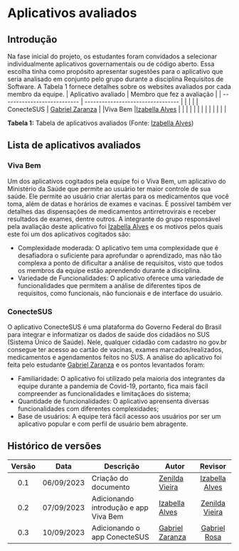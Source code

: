 # Aplicativos avaliados
## Introdução
Na fase inicial do projeto, os estudantes foram convidados a selecionar individualmente aplicativos governamentais ou de código aberto. Essa escolha tinha como propósito apresentar sugestões para o  aplicativo que seria analisado em conjunto pelo grupo durante a disciplina Requisitos de Software. A Tabela 1 fornece detalhes sobre os websites avaliados por cada membro da equipe.
| Aplicativo avaliado               | Membro que fez a avaliação        |
| --------------------------- | --------------------------------- |
|                             |                                   |
|     ConecteSUS                        |         [Gabriel Zaranza](https://github.com/GZaranza)                      |
|Viva Bem                           |[Izabella Alves](https://github.com/izabellaalves)                               |
|                             |                                   |
|                             |                                   |
|                             |                                   |
|                             |                                   |

**Tabela 1:** Tabela de aplicativos avaliados (Fonte: [Izabella Alves](https://github.com/izabellaalves))

## Lista de aplicativos avaliados
### Viva Bem
Um dos aplicativos cogitados pela equipe foi o Viva Bem, um aplicativo do Ministério da Saúde que permite ao usuário ter maior controle de sua saúde. Ele permite ao usuário criar alertas para os medicamentos que você toma, além de datas e horários de exames e vacinas. É possível também ver detalhes das dispensações de medicamentos antirretrovirais e receber resultados de exames, dentre outros. A integrante do grupo responsável pela avaliação deste aplicativo foi [Izabella Alves](https://github.com/izabellaalves) e os motivos pelos quais este foi um dos aplicativos cogitados são:

- Complexidade moderada: O aplicativo tem uma complexidade que é desafiadora o suficiente para aprofundar o aprendizado, mas não tão complexa a ponto de dificultar a análise de requisitos, visto que todos os membros da equipe estão aprendendo durante a disciplina.
- Variedade de Funcionalidades: O aplicativo oferece uma variedade de funcionalidades que permitem a análise de diferentes tipos de requisitos, como funcionais, não funcionais e de interface do usuário.

### ConecteSUS
O aplicativo ConecteSUS é uma plataforma do Governo Federal do Brasil para integrar e informatizar os dados de saúde dos cidadãos no SUS (Sistema Único de Saúde). Nele, qualquer cidadão com cadastro no gov.br consegue ter acesso ao cartão de vacinas, exames marcados/realizados, medicamentos e agendamentos feitos no SUS. A análise do aplicativo foi feita pelo estudante [Gabriel Zaranza](https://github.com/GZaranza) e os pontos levantados foram: 

- Familiaridade: O aplicativo foi utilizado pela maioria dos integrantes da equipe durante a pandemia de Covid-19, portanto, fica mais fácil compreender as funcionalidades e limitaçãoes do sistema;
- Quantidade de funcionalidades: O aplicativo aprensenta diversas funcionalidades com diferentes complexidades;
- Base de usuários: A equipe terá fácil acesso aos usuários por ser um aplicativo popular e com perfil de usuário bem abragente.

##  Histórico de versões
|Versão|Data|Descrição|Autor|Revisor|
|:----:|----|---------|-----|:-------:|
|0.1|06/09/2023|Criação do documento|[Zenilda Vieira](https://github.com/zenildavieira)|[Izabella Alves](https://github.com/izabellaalves)|
|0.2|07/09/2023|Adicionando introdução e app Viva Bem|[Izabella Alves](https://github.com/izabellaalves)|[Zenilda Vieira](https://github.com/zenildavieira)|
|0.3|10/09/2023|Adicionando o app ConecteSUS|[Gabriel Zaranza](https://github.com/GZaranza)|[Gabriel Rosa](https://github.com/gabrielrosa09)|


